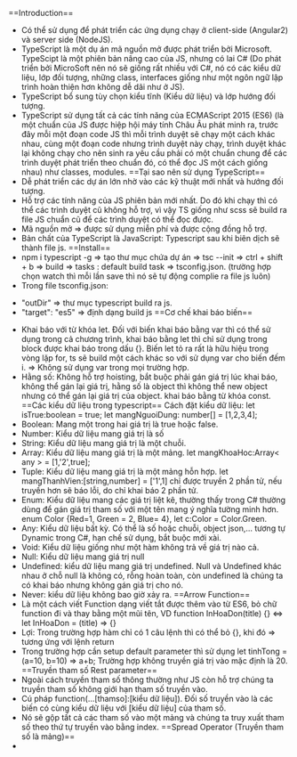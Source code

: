 ==Introduction==

- Có thể sử dụng để phát triển các ứng dụng chạy ở client-side (Angular2) và server side (NodeJS).
- TypeScript là một dụ án mã nguồn mở được phát triển bởi Microsoft. TypeScipt là một phiên bản nâng cao của JS, nhưng có lai C# (Do phát triển bởi MicroSoft nên nó sẽ giống rất nhiều với C#, nó có các kiểu dữ liệu, lớp đối tượng, những class, interfaces giống như một ngôn ngữ lập trình hoàn thiện hơn không dễ dãi như ở JS).
- TypeScript bổ sung tùy chọn kiểu tĩnh (Kiểu dữ liệu) và lớp hướng đối tượng.
- TypeScript sử dụng tất cả các tính năng của ECMAScript 2015 (ES6) (là một chuẩn của JS được hiệp hội máy tính Châu Âu phát minh ra, trước đây mỗi một đoạn code JS thì mỗi trình duyệt sẽ chạy một cách khác nhau, cùng một đoạn code nhưng trình duyệt này chạy, trình duyệt khác lại không chạy cho nên sinh ra yêu cầu phải có một chuẩn chung để các trình duyệt phát triển theo chuẩn đó, có thể đọc JS một cách giống nhau) như classes, modules.
==Tại sao nên sử dụng TypeScript==
- Dễ phát triển các dự án lớn nhờ vào các kỹ thuật mới nhất và hướng đối tượng.
- Hỗ trợ các tính năng của JS phiên bản mới nhất. Do đó khi chạy thì có thể các trình duyệt cũ không hỗ trợ, vì vậy TS giống như scss sẽ build ra file JS chuẩn cũ để các trình duyệt có thể đọc được.
- Mã nguồn mở => được sử dụng miễn phí và được cộng đồng hỗ trợ.
- Bản chất của TypeScript là JavaScript: Typescript sau khi biên dịch sẽ thành file js.
==Install==
- npm i typescript -g => tạo thư mục chứa dự án => tsc --init => ctrl + shift + b => build => tasks : default build task => tsconfig.json. (trường hợp chọn watch thì mỗi lần save thì nó sẽ tự động complie ra file js luôn)
- Trong file tsconfig.json: 
 + "outDir" => thư mục typescript build ra js. 
 + "target": "es5" => định dạng build js
==Cơ chế khai báo biến==
- Khai báo với từ khóa let. Đối với biến khai báo bằng var thì có thể sử dụng trong cả chương trình, khai báo bằng let thì chỉ sử dụng trong block được khai báo trong dấu {}. Biến let tỏ ra rất là hữu hiệu trong vòng lặp for, ts sẽ build một cách khác so với sử dụng var cho biến đếm i.
 => Không sử dụng var trong mọi trường hợp.
 - Hằng số: Không hỗ trợ hoisting,  bắt buộc phải gán giá trị lúc khai báo, không thể gán lại giá trị, hằng số là object thì không thể new object nhưng có thể gán lại giá trị của object. khai báo bằng từ khóa const.
 ==Các kiểu dữ liệu trong typescript==
 Cách đặt kiểu dữ liệu: let isTrue:boolean = true; let mangNguoiDung: number[] = [1,2,3,4];
 - Boolean: Mang một trong hai giá trị là true hoặc false.
 - Number: Kiểu dữ liệu mang giá trị là số
 - String: Kiểu dữ liệu mang giá trị là một chuỗi.
 - Array: Kiểu dữ liệu mang giá trị là một mảng. let mangKhoaHoc:Array< any > = [1,'2',true]; 
 - Tuple: Kiểu dữ liệu mang giá trị là một mảng hỗn hợp. let mangThanhVien:[string,number] = ['1',1] chỉ được truyền 2 phần tử, nếu truyền hơn sẽ báo lỗi, do chỉ khai báo 2 phần tử.
 - Enum: Kiểu dữ liệu mang các giá trị liệt kê, thường thấy trong C# thường dùng để gán giá trị tham số với một tên mang ý nghĩa tường minh hơn. enum Color {Red=1, Green = 2, Blue= 4}, let c:Color = Color.Green.
 - Any: Kiểu dữ liệu bất kỳ. Có thể là số hoặc chuỗi, object json,... tương tự Dynamic trong C#, hạn chế sử dụng, bắt buộc mới xài. 
 - Void: Kiểu dữ liệu giống như một hàm không trả về giá trị nào cả.
 - Null: Kiểu dữ liệu mang giá trị null
 - Undefined: kiểu dữ liệu mang giá trị undefined.
	Null và Undefined khác nhau ở chỗ null là không có, rỗng hoàn toàn, còn undefined là chúng ta có khai báo nhưng không gán giá trị cho nó.
 - Never: kiểu dữ liệu không bao giờ xảy ra.
==Arrow Function==
- Là một cách viết Function dạng viết tắt được thêm vào từ ES6, bỏ chữ function đi và thay bằng một mũi tên, VD function InHoaDon(title) {} <=> let InHoaDon = (title) => {}
- Lợi: Trong trường hợp hàm chỉ có 1 câu lệnh thì có thể bỏ {}, khi đó => tương ứng với lệnh return
- Trong trường hợp cần setup default parameter thì sử dụng let tinhTong = (a=10, b=10) => a+b; Trường hợp không truyền giá trị vào mặc định là 20.
==Truyền tham số Rest parameter== 
- Ngoài cách truyền tham số thông thường như JS còn hỗ trợ chúng ta truyền tham số không giới hạn tham số truyền vào.
- Cú pháp function(...[thamso]:[kiểu dữ liệu]). Đối số truyền vào là các biến có cùng kiểu dữ liệu với [kiểu dữ liệu] của tham số.
- Nó sẽ gộp tất cả các tham số vào một mảng và chúng ta truy xuất tham số theo thứ tự truyền vào bằng index.
==Spread Operator (Truyền tham số là mảng)==
- 